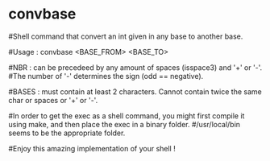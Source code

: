 # convbase
#Shell command that convert an int given in any base to another base.

#Usage : convbase <NBR> <BASE_FROM> <BASE_TO>

#NBR : can be precedeed by any amount of spaces (isspace3) and '+' or '-'.
#The number of '-' determines the sign (odd == negative).

#BASES : must contain at least 2 characters. Cannot contain twice the same char or spaces or '+' or '-'.

#In order to get the exec as a shell command, you might first compile it using make, and then place the exec in a binary folder.
#/usr/local/bin seems to be the appropriate folder.

#Enjoy this amazing implementation of your shell !
